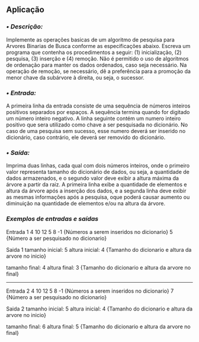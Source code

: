 ## Aplicação

### *• Descrição:*
Implemente as operações basicas de um algoritmo de pesquisa para Arvores Binarias de Busca conforme as especificações abaixo. Escreva 
um programa que contenha os procedimentos a seguir: (1) inicialização, (2) pesquisa, (3) inserção e (4) remoção. Não é permitido o uso 
de algoritmos de ordenação para manter os dados ordenados, caso seja necessário. Na operação de remoção, se necessário, dê a preferência
para a promoção da menor chave da subárvore à direita, ou seja, o sucessor.

### *• Entrada:*
A primeira linha da entrada consiste de uma sequência de números inteiros positivos separados por espaços. A sequência termina quando 
for digitado um número inteiro negativo. A linha seguinte contém um numero inteiro positivo que sera utilizado como chave a ser 
pesquisada no dicionário. No caso de uma pesquisa sem sucesso, esse numero deverá ser inserido no dicionário, caso contrário, ele deverá
ser removido do dicionário.

### *• Saída:*
Imprima duas linhas, cada qual com dois números inteiros, onde o primeiro valor representa tamanho do dicionário de dados, ou seja, 
a quantidade de dados armazenados, e o segundo valor deve exibir a altura máxima da árvore a partir da raiz. A primeira linha exibe 
a quantidade de elementos e altura da árvore após a inserção dos dados, e a segunda linha deve exibir as mesmas informações após a 
pesquisa, oque poderá causar aumento ou diminuição na quantidade de elementos e/ou na altura da árvore.

### *Exemplos de entradas e saídas*
Entrada 1
4 10 12 5 8 -1                   {Números a serem inseridos no dicionario}
5                                {Número a ser pesquisado no dicionario}

Saida 1
tamanho inicial: 5 
altura inicial: 4                {Tamanho do dicionario e altura da arvore no inicio}

tamanho final: 4 
altura final: 3                  {Tamanho do dicionario e altura da arvore no final}
______________________________________________________________________________________
Entrada 2
4 10 12 5 8 -1                   {Números a serem inseridos no dicionario}
7                                {Número a ser pesquisado no dicionario}

Saida 2
tamanho inicial: 5 
altura inicial: 4                {Tamanho do dicionario e altura da arvore no inicio}

tamanho final: 6 
altura final: 5                  {Tamanho do dicionario e altura da arvore no final}
